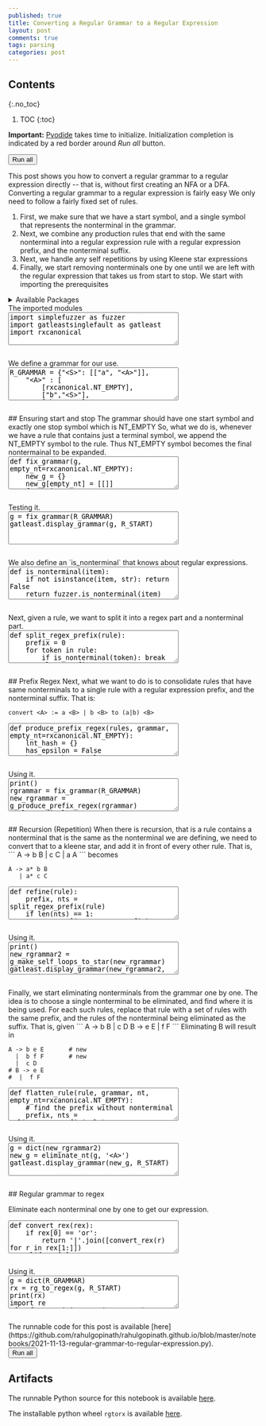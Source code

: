 ```yaml
---
published: true
title: Converting a Regular Grammar to a Regular Expression
layout: post
comments: true
tags: parsing
categories: post
---
```


## Contents
{:.no_toc}

1. TOC
{:toc}

<script src="/resources/js/graphviz/index.min.js"></script>
<script>
// From https://github.com/hpcc-systems/hpcc-js-wasm
// Hosted for teaching.
var hpccWasm = window["@hpcc-js/wasm"];
function display_dot(dot_txt, div) {
    hpccWasm.graphviz.layout(dot_txt, "svg", "dot").then(svg => {
        div.innerHTML = svg;
    });
}
window.display_dot = display_dot
// from js import display_dot
</script>

<script src="/resources/pyodide/full/3.9/pyodide.js"></script>
<link rel="stylesheet" type="text/css" media="all" href="/resources/skulpt/css/codemirror.css">
<link rel="stylesheet" type="text/css" media="all" href="/resources/skulpt/css/solarized.css">
<link rel="stylesheet" type="text/css" media="all" href="/resources/skulpt/css/env/editor.css">

<script src="/resources/skulpt/js/codemirrorepl.js" type="text/javascript"></script>
<script src="/resources/skulpt/js/python.js" type="text/javascript"></script>
<script src="/resources/pyodide/js/env/editor.js" type="text/javascript"></script>

**Important:** [Pyodide](https://pyodide.readthedocs.io/en/latest/) takes time to initialize.
Initialization completion is indicated by a red border around *Run all* button.
<form name='python_run_form'>
<button type="button" name="python_run_all">Run all</button>
</form>
This post shows you how to convert a regular grammar to a regular expression
directly -- that is, without first creating an NFA or a DFA.
Converting a regular grammar to a regular expression is fairly easy
We only need to follow a fairly fixed set of rules.
 
1. First, we make sure that we have a start symbol, and a single symbol
   that represents the nonterminal in the grammar.
2. Next, we combine any production rules that end with the same nonterminal
   into a regular expression rule with a regular expression prefix, and the
   nonterminal suffix.
3. Next, we handle any self repetitions by using Kleene star expressions
4. Finally, we start removing nonterminals one by one until we are left with
   the regular expression that takes us from start to stop.
We start with importing the prerequisites

<details>
<summary>Available Packages </summary>
<!--##### Available Packages-->

These are packages that refer either to my previous posts or to pure python
packages that I have compiled, and is available in the below locations. As
before, install them if you need to run the program directly on the machine.
To install, simply download the wheel file (`pkg.whl`) and install using
`pip install pkg.whl`.

<ol>
<li><a href="https://rahul.gopinath.org/py/simplefuzzer-0.0.1-py2.py3-none-any.whl">simplefuzzer-0.0.1-py2.py3-none-any.whl</a> from "<a href="/post/2019/05/28/simplefuzzer-01/">The simplest grammar fuzzer in the world</a>".</li>
<li><a href="https://rahul.gopinath.org/py/gatleastsinglefault-0.0.1-py2.py3-none-any.whl">gatleastsinglefault-0.0.1-py2.py3-none-any.whl</a> from "<a href="/post/2021/09/09/fault-inducing-grammar/">Specializing Context-Free Grammars for Inducing Faults</a>".</li>
<li><a href="https://rahul.gopinath.org/py/earleyparser-0.0.1-py2.py3-none-any.whl">earleyparser-0.0.1-py2.py3-none-any.whl</a> from "<a href="/post/2021/02/06/earley-parsing/">Earley Parser</a>".</li>
<li><a href="https://rahul.gopinath.org/py/hdd-0.0.1-py2.py3-none-any.whl">hdd-0.0.1-py2.py3-none-any.whl</a> from "<a href="/post/2019/12/04/hdd/">Hierarchical Delta Debugging</a>".</li>
<li><a href="https://rahul.gopinath.org/py/ddset-0.0.1-py2.py3-none-any.whl">ddset-0.0.1-py2.py3-none-any.whl</a> from "<a href="/post/2020/08/03/simple-ddset/">Simple DDSet</a>".</li>
<li><a href="https://rahul.gopinath.org/py/rxfuzzer-0.0.1-py2.py3-none-any.whl">rxfuzzer-0.0.1-py2.py3-none-any.whl</a> from "<a href="/post/2021/10/22/fuzzing-with-regular-expressions/">iFuzzing With Regular Expressions</a>".</li>
<li><a href="https://rahul.gopinath.org/py/rxregular-0.0.1-py2.py3-none-any.whl">rxregular-0.0.1-py2.py3-none-any.whl</a> from "<a href="/post/2021/10/23/regular-expression-to-regular-grammar/">Regular Expression to Regular Grammar</a>".</li>
<li><a href="https://rahul.gopinath.org/py/rxcanonical-0.0.1-py2.py3-none-any.whl">rxcanonical-0.0.1-py2.py3-none-any.whl</a> from "<a href="/post/2021/10/24/canonical-regular-grammar/">Converting a Regular Expression to DFA using Regular Grammar</a>".</li>
</ol>

<div style='display:none'>
<form name='python_run_form'>
<textarea cols="40" rows="4" id='python_pre_edit' name='python_edit'>
https://rahul.gopinath.org/py/simplefuzzer-0.0.1-py2.py3-none-any.whl
https://rahul.gopinath.org/py/gatleastsinglefault-0.0.1-py2.py3-none-any.whl
https://rahul.gopinath.org/py/earleyparser-0.0.1-py2.py3-none-any.whl
https://rahul.gopinath.org/py/hdd-0.0.1-py2.py3-none-any.whl
https://rahul.gopinath.org/py/ddset-0.0.1-py2.py3-none-any.whl
https://rahul.gopinath.org/py/rxfuzzer-0.0.1-py2.py3-none-any.whl
https://rahul.gopinath.org/py/rxregular-0.0.1-py2.py3-none-any.whl
https://rahul.gopinath.org/py/rxcanonical-0.0.1-py2.py3-none-any.whl
</textarea>
</form>
</div>
</details>
The imported modules

<!--
############
import simplefuzzer as fuzzer
import gatleastsinglefault as gatleast
import rxcanonical

############
-->
<form name='python_run_form'>
<textarea cols="40" rows="4" name='python_edit'>
import simplefuzzer as fuzzer
import gatleastsinglefault as gatleast
import rxcanonical
</textarea><br />
<pre class='Output' name='python_output'></pre>
<div name='python_canvas'></div>
</form>
We define a grammar for our use.

<!--
############
R_GRAMMAR = {"<S>": [["a", "<A>"]],
    "<A>" : [
        [rxcanonical.NT_EMPTY],
        ["b","<S>"],
        ["b","<A>"],
        ["a","<B>"],
    ],
    "<B>" : [
        ["b",rxcanonical.NT_EMPTY],
        ["a","<S>"]
    ],
    rxcanonical.NT_EMPTY : [[]]}
R_START = '<S>'

############
-->
<form name='python_run_form'>
<textarea cols="40" rows="4" name='python_edit'>
R_GRAMMAR = {&quot;&lt;S&gt;&quot;: [[&quot;a&quot;, &quot;&lt;A&gt;&quot;]],
    &quot;&lt;A&gt;&quot; : [
        [rxcanonical.NT_EMPTY],
        [&quot;b&quot;,&quot;&lt;S&gt;&quot;],
        [&quot;b&quot;,&quot;&lt;A&gt;&quot;],
        [&quot;a&quot;,&quot;&lt;B&gt;&quot;],
    ],
    &quot;&lt;B&gt;&quot; : [
        [&quot;b&quot;,rxcanonical.NT_EMPTY],
        [&quot;a&quot;,&quot;&lt;S&gt;&quot;]
    ],
    rxcanonical.NT_EMPTY : [[]]}
R_START = &#x27;&lt;S&gt;&#x27;
</textarea><br />
<pre class='Output' name='python_output'></pre>
<div name='python_canvas'></div>
</form>
## Ensuring start and stop
The grammar should have one start symbol
and exactly one stop symbol which is NT_EMPTY
So, what we do is, whenever we have a rule that contains
just a terminal symbol, we append the NT_EMPTY symbol
to the rule. Thus NT_EMPTY symbol becomes the final
nontermainal to be expanded.

<!--
############
def fix_grammar(g, empty_nt=rxcanonical.NT_EMPTY):
    new_g = {}
    new_g[empty_nt] = [[]]
    for k in g:
        new_rules = []
        for rule in g[k]:
            if len(rule) == 1:
                if fuzzer.is_nonterminal(rule[0]):
                    assert rule[0] == empty_nt
                    new_rules.append(rule)
                else:
                    new_rules.append([rule[0], empty_nt])
            else:
                new_rules.append(rule)
        new_g[k] = new_rules
    return new_g

############
-->
<form name='python_run_form'>
<textarea cols="40" rows="4" name='python_edit'>
def fix_grammar(g, empty_nt=rxcanonical.NT_EMPTY):
    new_g = {}
    new_g[empty_nt] = [[]]
    for k in g:
        new_rules = []
        for rule in g[k]:
            if len(rule) == 1:
                if fuzzer.is_nonterminal(rule[0]):
                    assert rule[0] == empty_nt
                    new_rules.append(rule)
                else:
                    new_rules.append([rule[0], empty_nt])
            else:
                new_rules.append(rule)
        new_g[k] = new_rules
    return new_g
</textarea><br />
<pre class='Output' name='python_output'></pre>
<div name='python_canvas'></div>
</form>
Testing it.

<!--
############
g = fix_grammar(R_GRAMMAR)
gatleast.display_grammar(g, R_START)

############
-->
<form name='python_run_form'>
<textarea cols="40" rows="4" name='python_edit'>
g = fix_grammar(R_GRAMMAR)
gatleast.display_grammar(g, R_START)
</textarea><br />
<pre class='Output' name='python_output'></pre>
<div name='python_canvas'></div>
</form>
We also define an `is_nonterminal` that knows about regular expressions.

<!--
############
def is_nonterminal(item):
    if not isinstance(item, str): return False
    return fuzzer.is_nonterminal(item)

############
-->
<form name='python_run_form'>
<textarea cols="40" rows="4" name='python_edit'>
def is_nonterminal(item):
    if not isinstance(item, str): return False
    return fuzzer.is_nonterminal(item)
</textarea><br />
<pre class='Output' name='python_output'></pre>
<div name='python_canvas'></div>
</form>
Next, given a rule, we want to split it into a regex part and a nonterminal part.

<!--
############
def split_regex_prefix(rule):
    prefix = 0
    for token in rule:
        if is_nonterminal(token): break
        else: prefix += 1
    return rule[:prefix], rule[prefix:]

############
-->
<form name='python_run_form'>
<textarea cols="40" rows="4" name='python_edit'>
def split_regex_prefix(rule):
    prefix = 0
    for token in rule:
        if is_nonterminal(token): break
        else: prefix += 1
    return rule[:prefix], rule[prefix:]
</textarea><br />
<pre class='Output' name='python_output'></pre>
<div name='python_canvas'></div>
</form>
## Prefix Regex
Next, what we want to do is to consolidate rules that have same nonterminals
to a single rule with a regular expression prefix, and the nonterminal suffix.
That is:

```
convert <A> := a <B> | b <B> to (a|b) <B>
```

<!--
############
def produce_prefix_regex(rules, grammar, empty_nt=rxcanonical.NT_EMPTY):
    lnt_hash = {}
    has_epsilon = False
    has_emptykey = False
    for rule in rules:
        if rule == []:
            has_epsilon = True
            continue
        if rule == [empty_nt]:
            has_emptykey = True
            continue
        prefix, lnt = split_regex_prefix(rule)
        assert len(prefix) == 1
        knt = lnt[0]
        if knt not in lnt_hash: lnt_hash[knt] = []
        lnt_hash[knt].append(prefix[0])

    new_rules = []
    if has_epsilon: new_rules.append([])
    if has_emptykey: new_rules.append([empty_nt])

    for lnt in lnt_hash:
        if len(lnt_hash[lnt]) > 1:
            rex = ("or", *lnt_hash[lnt])
            new_rules.append([rex, lnt])
        else:
            rex = lnt_hash[lnt][0]
            new_rules.append([rex, lnt])
    return new_rules

def g_produce_prefix_regex(grammar):
    new_grammar = {}
    for k in grammar:
        new_rules = produce_prefix_regex(grammar[k], grammar)
        new_grammar[k] = new_rules
    return new_grammar

############
-->
<form name='python_run_form'>
<textarea cols="40" rows="4" name='python_edit'>
def produce_prefix_regex(rules, grammar, empty_nt=rxcanonical.NT_EMPTY):
    lnt_hash = {}
    has_epsilon = False
    has_emptykey = False
    for rule in rules:
        if rule == []:
            has_epsilon = True
            continue
        if rule == [empty_nt]:
            has_emptykey = True
            continue
        prefix, lnt = split_regex_prefix(rule)
        assert len(prefix) == 1
        knt = lnt[0]
        if knt not in lnt_hash: lnt_hash[knt] = []
        lnt_hash[knt].append(prefix[0])

    new_rules = []
    if has_epsilon: new_rules.append([])
    if has_emptykey: new_rules.append([empty_nt])

    for lnt in lnt_hash:
        if len(lnt_hash[lnt]) &gt; 1:
            rex = (&quot;or&quot;, *lnt_hash[lnt])
            new_rules.append([rex, lnt])
        else:
            rex = lnt_hash[lnt][0]
            new_rules.append([rex, lnt])
    return new_rules

def g_produce_prefix_regex(grammar):
    new_grammar = {}
    for k in grammar:
        new_rules = produce_prefix_regex(grammar[k], grammar)
        new_grammar[k] = new_rules
    return new_grammar
</textarea><br />
<pre class='Output' name='python_output'></pre>
<div name='python_canvas'></div>
</form>
 Using it.

<!--
############
print()
rgrammar = fix_grammar(R_GRAMMAR)
new_rgrammar = g_produce_prefix_regex(rgrammar)
gatleast.display_grammar(new_rgrammar, R_START)

############
-->
<form name='python_run_form'>
<textarea cols="40" rows="4" name='python_edit'>
print()
rgrammar = fix_grammar(R_GRAMMAR)
new_rgrammar = g_produce_prefix_regex(rgrammar)
gatleast.display_grammar(new_rgrammar, R_START)
</textarea><br />
<pre class='Output' name='python_output'></pre>
<div name='python_canvas'></div>
</form>
## Recursion (Repetition)
When there is recursion, that is a rule contains a nonterminal
that is the same as the nonterminal we are defining, we need to
convert that to a kleene star, and add it in front of every other rule.
That is,
```
A -> b B
   | c C
   | a A
```
becomes

```
A -> a* b B
   | a* c C
```

<!--
############
def refine(rule):
    prefix, nts = split_regex_prefix(rule)
    if len(nts) == 1:
        return [("concat", *prefix), nts[0]]
    elif len(nts) == 0:
        return prefix
    else:
        assert False

def make_self_loops_to_star(rules, nt):
    recursive_rules = [r for r in rules if r and r[-1] == nt]
    if not recursive_rules: return rules
    assert len(recursive_rules) == 1
    r_rule = recursive_rules[0]
    assert r_rule[1] == nt
    new_rules = []
    for r in rules:
        if r == r_rule: continue
        nr = refine([("star", r_rule[0]), *r])
        new_rules.append(nr)
    return new_rules

def g_make_self_loops_to_star(g):
    new_g = {}
    for k in g:
        rules = make_self_loops_to_star(g[k], k)
        new_g[k] = rules
    return new_g

############
-->
<form name='python_run_form'>
<textarea cols="40" rows="4" name='python_edit'>
def refine(rule):
    prefix, nts = split_regex_prefix(rule)
    if len(nts) == 1:
        return [(&quot;concat&quot;, *prefix), nts[0]]
    elif len(nts) == 0:
        return prefix
    else:
        assert False

def make_self_loops_to_star(rules, nt):
    recursive_rules = [r for r in rules if r and r[-1] == nt]
    if not recursive_rules: return rules
    assert len(recursive_rules) == 1
    r_rule = recursive_rules[0]
    assert r_rule[1] == nt
    new_rules = []
    for r in rules:
        if r == r_rule: continue
        nr = refine([(&quot;star&quot;, r_rule[0]), *r])
        new_rules.append(nr)
    return new_rules

def g_make_self_loops_to_star(g):
    new_g = {}
    for k in g:
        rules = make_self_loops_to_star(g[k], k)
        new_g[k] = rules
    return new_g
</textarea><br />
<pre class='Output' name='python_output'></pre>
<div name='python_canvas'></div>
</form>
 Using it.

<!--
############
print()
new_rgrammar2 = g_make_self_loops_to_star(new_rgrammar)
gatleast.display_grammar(new_rgrammar2, R_START)

############
-->
<form name='python_run_form'>
<textarea cols="40" rows="4" name='python_edit'>
print()
new_rgrammar2 = g_make_self_loops_to_star(new_rgrammar)
gatleast.display_grammar(new_rgrammar2, R_START)
</textarea><br />
<pre class='Output' name='python_output'></pre>
<div name='python_canvas'></div>
</form>
Finally, we start eliminating nonterminals from the grammar one by one.
The idea is to choose a single nonterminal to be eliminated, and find where
it is being used. For each such rules, replace that rule with a set of rules
with the same prefix, and the rules of the nonterminal being eliminated as the
suffix. That is, given
```
A -> b B
  |  c D
B -> e E 
  |  f F
```
Eliminating B will result in

```
A -> b e E       # new
  |  b f F       # new
  |  c D
# B -> e E 
#  |  f F
```

<!--
############
def flatten_rule(rule, grammar, nt, empty_nt=rxcanonical.NT_EMPTY):
    # find the prefix without nonterminal
    prefix, nts = split_regex_prefix(rule)
    assert len(nts) <= 1
    if not nts: return [prefix]
    if nts[0] == nt: # recursion
        assert False
        return [rule]
    if nts[0] == empty_nt: # dont expand empty key
        return [rule]
    new_suffixes = grammar[nts[0]]
    return [refine(prefix+r) for r in new_suffixes]


def eliminate_nt(grammar, nt, empty_nt=rxcanonical.NT_EMPTY):
    new_g = {}
    for k in grammar:
        if k == nt: continue
        new_rules = []
        for r in grammar[k]:
            if len(r) == 0:
                # E -> \e
                assert k == empty_nt
                new_rules.append(r)
            elif len(r) == 1:
                # S -> E
                assert r[0] == empty_nt
                new_rules.append(r)
            elif len(r) == 2:
                if r[1] == nt:
                    rs = flatten_rule(r, grammar, k)
                    new_rules.extend(rs)
                else:
                    new_rules.append(r)
            else: assert False
        new_g[k] = new_rules
    return new_g


############
-->
<form name='python_run_form'>
<textarea cols="40" rows="4" name='python_edit'>
def flatten_rule(rule, grammar, nt, empty_nt=rxcanonical.NT_EMPTY):
    # find the prefix without nonterminal
    prefix, nts = split_regex_prefix(rule)
    assert len(nts) &lt;= 1
    if not nts: return [prefix]
    if nts[0] == nt: # recursion
        assert False
        return [rule]
    if nts[0] == empty_nt: # dont expand empty key
        return [rule]
    new_suffixes = grammar[nts[0]]
    return [refine(prefix+r) for r in new_suffixes]


def eliminate_nt(grammar, nt, empty_nt=rxcanonical.NT_EMPTY):
    new_g = {}
    for k in grammar:
        if k == nt: continue
        new_rules = []
        for r in grammar[k]:
            if len(r) == 0:
                # E -&gt; \e
                assert k == empty_nt
                new_rules.append(r)
            elif len(r) == 1:
                # S -&gt; E
                assert r[0] == empty_nt
                new_rules.append(r)
            elif len(r) == 2:
                if r[1] == nt:
                    rs = flatten_rule(r, grammar, k)
                    new_rules.extend(rs)
                else:
                    new_rules.append(r)
            else: assert False
        new_g[k] = new_rules
    return new_g
</textarea><br />
<pre class='Output' name='python_output'></pre>
<div name='python_canvas'></div>
</form>
Using it.

<!--
############
g = dict(new_rgrammar2)
new_g = eliminate_nt(g, '<A>')
gatleast.display_grammar(new_g, R_START)

############
-->
<form name='python_run_form'>
<textarea cols="40" rows="4" name='python_edit'>
g = dict(new_rgrammar2)
new_g = eliminate_nt(g, &#x27;&lt;A&gt;&#x27;)
gatleast.display_grammar(new_g, R_START)
</textarea><br />
<pre class='Output' name='python_output'></pre>
<div name='python_canvas'></div>
</form>
## Regular grammar to regex

Eliminate each nonterminal one by one to get our expression.

<!--
############
def convert_rex(rex):
    if rex[0] == 'or':
        return '|'.join([convert_rex(r) for r in rex[1:]])
    elif rex[0] == 'concat':
        return ''.join([convert_rex(r) for r in rex[1:]])
    elif rex[0] == 'star':
        v = convert_rex(rex[1])
        if rex[1][0] not in ['concat', 'star', 'or']:
            return "%s*" % v
        return "(%s)*" % v
    else:
        return rex


def rg_to_regex(grammar, start_nt, empty_nt=rxcanonical.NT_EMPTY):
    fixedg = fix_grammar(grammar)
    new_rgrammar = g_produce_prefix_regex(fixedg)
    new_rgrammar2 = g_make_self_loops_to_star(new_rgrammar)

    keys = [k for k in grammar if k not in [start_nt, empty_nt]]

    g = dict(new_rgrammar2)
    for k in keys:
        g_ = eliminate_nt(g, k, empty_nt)
        g = g_
        g_ = g_produce_prefix_regex(g)
        g = g_
        g_ = g_make_self_loops_to_star(g)
        g = g_
        g_ = g_produce_prefix_regex(g)
        g = g_
    g_ = g_produce_prefix_regex(g)
    assert len(g_[start_nt]) == 1
    rex_rule = g_[start_nt][0]
    assert rex_rule[1] == empty_nt
    return convert_rex(rex_rule[0])

############
-->
<form name='python_run_form'>
<textarea cols="40" rows="4" name='python_edit'>
def convert_rex(rex):
    if rex[0] == &#x27;or&#x27;:
        return &#x27;|&#x27;.join([convert_rex(r) for r in rex[1:]])
    elif rex[0] == &#x27;concat&#x27;:
        return &#x27;&#x27;.join([convert_rex(r) for r in rex[1:]])
    elif rex[0] == &#x27;star&#x27;:
        v = convert_rex(rex[1])
        if rex[1][0] not in [&#x27;concat&#x27;, &#x27;star&#x27;, &#x27;or&#x27;]:
            return &quot;%s*&quot; % v
        return &quot;(%s)*&quot; % v
    else:
        return rex


def rg_to_regex(grammar, start_nt, empty_nt=rxcanonical.NT_EMPTY):
    fixedg = fix_grammar(grammar)
    new_rgrammar = g_produce_prefix_regex(fixedg)
    new_rgrammar2 = g_make_self_loops_to_star(new_rgrammar)

    keys = [k for k in grammar if k not in [start_nt, empty_nt]]

    g = dict(new_rgrammar2)
    for k in keys:
        g_ = eliminate_nt(g, k, empty_nt)
        g = g_
        g_ = g_produce_prefix_regex(g)
        g = g_
        g_ = g_make_self_loops_to_star(g)
        g = g_
        g_ = g_produce_prefix_regex(g)
        g = g_
    g_ = g_produce_prefix_regex(g)
    assert len(g_[start_nt]) == 1
    rex_rule = g_[start_nt][0]
    assert rex_rule[1] == empty_nt
    return convert_rex(rex_rule[0])
</textarea><br />
<pre class='Output' name='python_output'></pre>
<div name='python_canvas'></div>
</form>
Using it.

<!--
############
g = dict(R_GRAMMAR)
rx = rg_to_regex(g, R_START)
print(rx)
import re
rf = fuzzer.LimitFuzzer(R_GRAMMAR)
for i in range(10):
    v = rf.fuzz(R_START)
    assert re.match(rx, v)


############
-->
<form name='python_run_form'>
<textarea cols="40" rows="4" name='python_edit'>
g = dict(R_GRAMMAR)
rx = rg_to_regex(g, R_START)
print(rx)
import re
rf = fuzzer.LimitFuzzer(R_GRAMMAR)
for i in range(10):
    v = rf.fuzz(R_START)
    assert re.match(rx, v)
</textarea><br />
<pre class='Output' name='python_output'></pre>
<div name='python_canvas'></div>
</form>
The runnable code for this post is available
[here](https://github.com/rahulgopinath/rahulgopinath.github.io/blob/master/notebooks/2021-11-13-regular-grammar-to-regular-expression.py).

<form name='python_run_form'>
<button type="button" name="python_run_all">Run all</button>
</form>

## Artifacts

The runnable Python source for this notebook is available [here](https://github.com/rahulgopinath/rahulgopinath.github.io/blob/master/notebooks/2021-11-13-regular-grammar-to-regular-expression.py).


The installable python wheel `rgtorx` is available [here](/py/rgtorx-0.0.1-py2.py3-none-any.whl).

